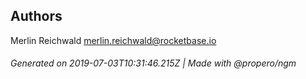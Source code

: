 ## Authors

Merlin Reichwald <merlin.reichwald@rocketbase.io>

###### Generated on 2019-07-03T10:31:46.215Z | Made with @propero/ngm